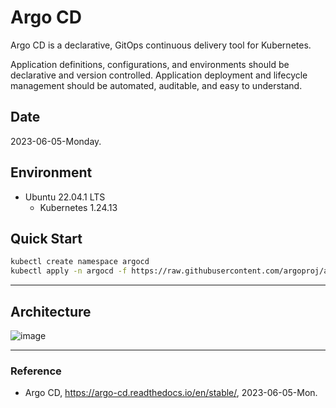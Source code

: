 # Argo CD

Argo CD is a declarative, GitOps continuous delivery tool for Kubernetes.

Application definitions, configurations, and environments should be declarative and version controlled. Application deployment and lifecycle management should be automated, auditable, and easy to understand.

## Date

2023-06-05-Monday.

## Environment

* Ubuntu 22.04.1 LTS
  * Kubernetes 1.24.13

## Quick Start

```Bash
kubectl create namespace argocd
kubectl apply -n argocd -f https://raw.githubusercontent.com/argoproj/argo-cd/stable/manifests/install.yaml
```

---

## Architecture

![image](https://github.com/inyong37/Vision/assets/20737479/f4f79dd8-6266-46a4-86bf-b2d48b7f327e)

---

### Reference
- Argo CD, https://argo-cd.readthedocs.io/en/stable/, 2023-06-05-Mon.
